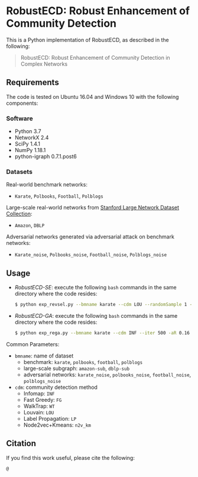 # RobustECD: Robust Enhancement of Community Detection

This is a Python implementation of RobustECD, as described in the following:

> RobustECD: Robust Enhancement of Community Detection in Complex Networks

## Requirements

The code is tested on Ubuntu 16.04 and Windows 10 with the following components:

### Software

- Python 3.7
- NetworkX 2.4
- SciPy 1.4.1 
- NumPy 1.18.1
- python-igraph 0.7.1.post6

### Datasets

Real-world benchmark networks:

- `Karate`, `Polbooks`, `Football`, `Polblogs`

Large-scale real-world networks from [Stanford Large Network Dataset Collection](http://snap.stanford.edu/data/):

- `Amazon`, `DBLP`

Adversarial networks generated via adversarial attack on benchmark networks:

- `Karate_noise`, `Polbooks_noise`, `Football_noise`, `Polblogs_noise`

## Usage

- *RobustECD-SE*: execute the following `bash` commands in the same directory where the code resides:

  ```bash
  $ python exp_revsel.py --bmname karate --cdm LOU --randomSample 1 --sampleRatio 1.6
  ```

- *RobustECD-GA*: execute the following `bash` commands in the same directory where the code resides:

  ```bash
  $ python exp_rega.py --bmname karate --cdm INF --iter 500 -aR 0.16 -dR 0.16
  ```

Common Parameters:

- `bmname`: name of dataset
  - benchmark: `karate`, `polbooks`, `football`, `polblogs`
  - large-scale subgraph: `amazon-sub`, `dblp-sub`
  - adversarial networks: `karate_noise`, `polbooks_noise`, `football_noise`, `polblogs_noise`
- `cdm`: community detection method
  - Infomap: `INF`
  - Fast Greedy: `FG`
  - WalkTrap: `WT`
  - Louvain: `LOU`
  - Label Propagation: `LP`
  - Node2vec+Kmeans: `n2v_km`



## Citation

If you find this work useful, please cite the following:

```
@
```

